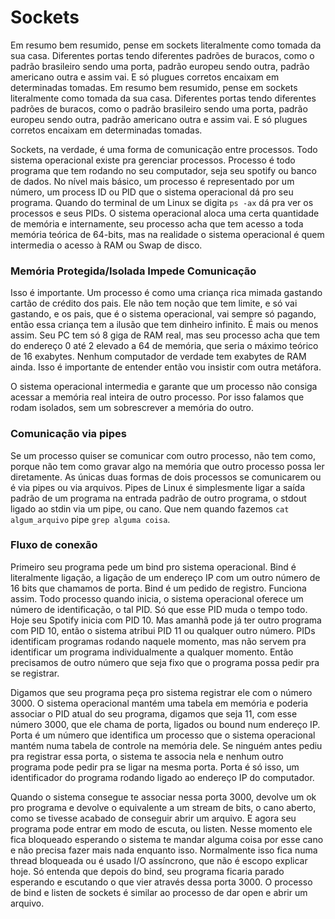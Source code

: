 # Sockets

Em resumo bem resumido, pense em sockets literalmente como tomada da sua casa. Diferentes portas tendo diferentes padrões de buracos, como o padrão brasileiro sendo uma porta, padrão europeu sendo outra, padrão americano outra e assim vai. E só plugues corretos encaixam em determinadas tomadas. Em resumo bem resumido, pense em sockets literalmente como tomada da sua casa. Diferentes portas tendo diferentes padrões de buracos, como o padrão brasileiro sendo uma porta, padrão europeu sendo outra, padrão americano outra e assim vai. E só plugues corretos encaixam em determinadas tomadas. 

Sockets, na verdade, é uma forma de comunicação entre processos. Todo sistema operacional existe pra gerenciar processos. Processo é todo programa que tem rodando no seu computador, seja seu spotify ou banco de dados. No nível mais básico, um processo é representado por um número, um process ID ou PID que o sistema operacional dá pro seu programa. Quando do terminal de um Linux se digita `ps -ax` dá pra ver os processos e seus PIDs. O sistema operacional aloca uma certa quantidade de memória e internamente, seu processo acha que tem acesso a toda memória teórica de 64-bits, mas na realidade o sistema operacional é quem intermedia o acesso à RAM ou Swap de disco.

### Memória Protegida/Isolada Impede Comunicação

Isso é importante. Um processo é como uma criança rica mimada gastando cartão de crédito dos pais. Ele não tem noção que tem limite, e só vai gastando, e os pais, que é o sistema operacional, vai sempre só pagando, então essa criança tem a ilusão que tem dinheiro infinito. É mais ou menos assim. Seu PC tem só 8 giga de RAM real, mas seu processo acha que tem do endereço 0 até 2 elevado a 64 de memória, que seria o máximo teórico de 16 exabytes. Nenhum computador de verdade tem exabytes de RAM ainda. Isso é importante de entender então vou insistir com outra metáfora.

O sistema operacional intermedia e garante que um processo não consiga acessar a memória real inteira de outro processo. Por isso falamos que rodam isolados, sem um sobrescrever a memória do outro.



### Comunicação via pipes

Se um processo quiser se comunicar com outro processo, não tem como, porque não tem como gravar algo na memória que outro processo possa ler diretamente. As únicas duas formas de dois processos se comunicarem ou é via pipes ou via arquivos. Pipes de Linux é simplesmente ligar a saída padrão de um programa na entrada padrão de outro programa, o stdout ligado ao stdin via um pipe, ou cano. Que nem quando fazemos `cat algum_arquivo` pipe `grep alguma coisa`.

### Fluxo de conexão

Primeiro seu programa pede um bind pro sistema operacional. Bind é literalmente ligação, a ligação de um endereço IP com um outro número de 16 bits que chamamos de porta. Bind é um pedido de registro. Funciona assim. Todo processo quando inicia, o sistema operacional oferece um número de identificação, o tal PID. Só que esse PID muda o tempo todo. Hoje seu Spotify inicia com PID 10. Mas amanhã pode já ter outro programa com PID 10, então o sistema atribui PID 11 ou qualquer outro número. PIDs identificam programas rodando naquele momento, mas não servem pra identificar um programa individualmente a qualquer momento. Então precisamos de outro número que seja fixo que o programa possa pedir pra se registrar.

Digamos que seu programa peça pro sistema registrar ele com o número 3000. O sistema operacional mantém uma tabela em memória e poderia associar o PID atual do seu programa, digamos que seja 11, com esse número 3000, que ele chama de porta, ligados ou bound num endereço IP. Porta é um número que identifica um processo que o sistema operacional mantém numa tabela de controle na memória dele. Se ninguém antes pediu pra registrar essa porta, o sistema te associa nela e nenhum outro programa pode pedir pra se ligar na mesma porta. Porta é só isso, um identificador do programa rodando ligado ao endereço IP do computador.

Quando o sistema consegue te associar nessa porta 3000, devolve um ok pro programa e devolve o equivalente a um stream de bits, o cano aberto, como se tivesse acabado de conseguir abrir um arquivo. E agora seu programa pode entrar em modo de escuta, ou listen. Nesse momento ele fica bloqueado esperando o sistema te mandar alguma coisa por esse cano e não precisa fazer mais nada enquanto isso. Normalmente isso fica numa thread bloqueada ou é usado I/O assíncrono, que não é escopo explicar hoje. Só entenda que depois do bind, seu programa ficaria parado esperando e escutando o que vier através dessa porta 3000. O processo de bind e listen de sockets é similar ao processo de dar open e abrir um arquivo.